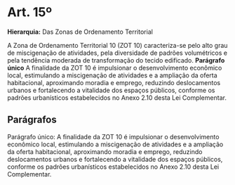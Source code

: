 # Art. 15º

**Hierarquia:** Das Zonas de Ordenamento Territorial

A Zona de Ordenamento Territorial 10 (ZOT 10) caracteriza-se pelo alto grau de miscigenação de atividades, pela diversidade de padrões volumétricos e pela tendência moderada de transformação do tecido edificado.
**Parágrafo único** A finalidade da ZOT 10 é impulsionar o desenvolvimento econômico local, estimulando a miscigenação de atividades e a ampliação da oferta habitacional, aproximando moradia e emprego, reduzindo deslocamentos urbanos e fortalecendo a vitalidade dos espaços públicos, conforme os padrões urbanísticos estabelecidos no Anexo 2.10 desta Lei Complementar.

## Parágrafos
Parágrafo único: A finalidade da ZOT 10 é impulsionar o desenvolvimento econômico local, estimulando a miscigenação de atividades e a ampliação da oferta habitacional, aproximando moradia e emprego, reduzindo deslocamentos urbanos e fortalecendo a vitalidade dos espaços públicos, conforme os padrões urbanísticos estabelecidos no Anexo 2.10 desta Lei Complementar.




